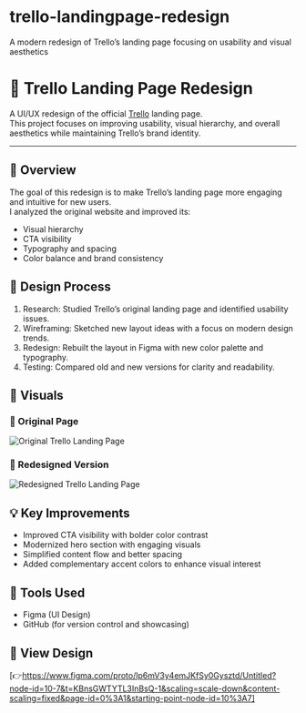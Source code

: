 # trello-landingpage-redesign
A modern redesign of Trello’s landing page focusing on usability and visual aesthetics
# 🎨 Trello Landing Page Redesign

A UI/UX redesign of the official [Trello](https://trello.com) landing page.  
This project focuses on improving usability, visual hierarchy, and overall aesthetics while maintaining Trello’s brand identity.

---

## 📌 Overview

The goal of this redesign is to make Trello’s landing page more engaging and intuitive for new users.  
I analyzed the original website and improved its:
- Visual hierarchy
- CTA visibility
- Typography and spacing
- Color balance and brand consistency

## 🧠 Design Process

1. Research: Studied Trello’s original landing page and identified usability issues.
2. Wireframing: Sketched new layout ideas with a focus on modern design trends.
3. Redesign: Rebuilt the layout in Figma with new color palette and typography.
4. Testing: Compared old and new versions for clarity and readability.

## 🎨 Visuals

### 🔹 Original Page
![Original Trello Landing Page](images/trello-original.png)

### 🔹 Redesigned Version
![Redesigned Trello Landing Page](images/trello-redesign.png)

## 💡 Key Improvements
- Improved CTA visibility with bolder color contrast  
- Modernized hero section with engaging visuals  
- Simplified content flow and better spacing  
- Added complementary accent colors to enhance visual interest

## 🧰 Tools Used
- Figma (UI Design)
- GitHub (for version control and showcasing)

## 🔗 View Design
[👉https://www.figma.com/proto/lp6mV3y4emJKfSy0Gysztd/Untitled?node-id=10-7&t=KBnsGWTYTL3InBsQ-1&scaling=scale-down&content-scaling=fixed&page-id=0%3A1&starting-point-node-id=10%3A7]
